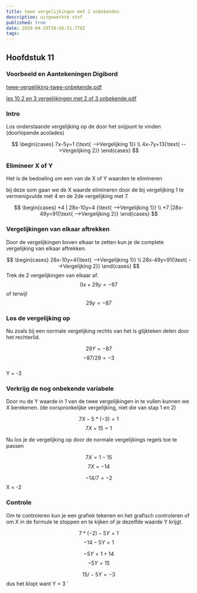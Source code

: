 ```yaml
---
title: twee vergelijkingen met 2 onbekenden
description: uitgewerkte stof
published: true
date: 2020-04-29T10:56:51.778Z
tags: 
---
```



## Hoofdstuk 11
### Voorbeeld en Aantekeningen Digibord
[twee-vergelijking-twee-onbekende.pdf](/wiskunde/h11/twee-vergelijking-twee-onbekende.pdf)

[les 10 2 en 3 vergelijkingen met 2 of 3 onbekende.pdf](/wiskunde/h11/les_10_2_en_3_vergelijkingen_met_2_of_3_onbekende.pdf)
### Intro

Los onderstaande vergelijking op de door het snijpunt te vinden
(doorlopende acolades)

$$
\begin{cases}
  7x-5y=1 {\text{ -->Vergelijking 1}} \\
  4x-7y=13{\text{ -->Vergelijking 2}}
\end{cases}
$$

### Elimineer X of Y
Het is de bedoeling om een van de X of Y waarden te elimineren

bij deze som gaan we de X waarde elimineren door de bij vergelijking 1 te vermenigvulde met 4 en de 2de vergelijking met 7.

$$
\begin{cases}
 *4 | 28x-10y=4 {\text{ -->Vergelijking 1}} \\
 *7 |28x-49y=91{\text{ -->Vergelijking 2}}
\end{cases}
$$

### Vergelijkingen van elkaar aftrekken
Door de vergelijkingen boven elkaar te zetten kun je de complete vergelijking van elkaar aftrekken.

$$
\begin{cases}
28x-10y=4{\text{ -->Vergelijking 1}}  \\
28x-49y=91{\text{ -->Vergelijking 2}}
\end{cases}
$$
Trek de 2 vergelijkingen van elkaar af.
$$
0x+29y=-87
$$
of terwijl
$$
29y = -87
$$

### Los de vergelijking op
Nu zoals bij een normale vergelijking rechts van het is glijkteken delen door het rechterlid.

$$
29Y = -87
$$
$$
-87 / 29 = -3	$$	
Y = -3
### Verkrijg de nog onbekende variabele
Door nu de Y waarde in 1 van de twee vergelijkingen in te vullen kunnen we X berekenen.
(de oorspronkelijke vergelijking, niet die van stap 1 en 2)

$$7X - 5 * (-3) = 1$$
$$7X + 15 = 1$$

Nu los je de vergelijking op door de normale vergelijkings regels toe te passen

$$7X = 1 - 15$$
$$7X = -14$$

$$-14 / 7 = -2	$$
X = -2
### Controle
Om te controleren kun je een grafiek tekenen en het grafisch controleren of om X in de formule te stoppen en te kijken of je dezelfde waarde Y krijgt.

$$7 * (-2) - 5Y = 1$$
$$-14 - 5Y = 1$$

$$-5Y = 1 + 14$$
$$-5Y = 15$$

$$15 / -5Y = -3$$ 
dus het klopt want Y = 3 `

